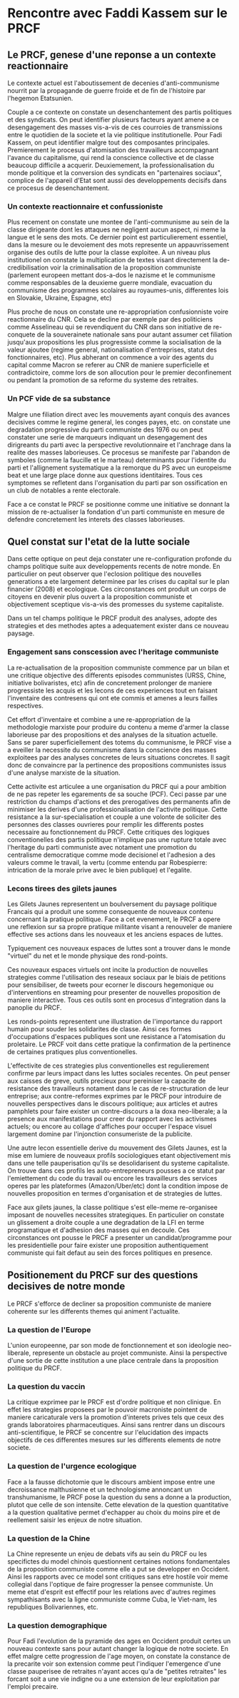 # Rencontre avec Faddi Kassem sur le PRCF

## Le PRCF, genese d'une reponse a un contexte reactionnaire
Le contexte actuel est l'aboutissement de decenies d'anti-communisme nourrit par la propagande de guerre froide et de fin de l'histoire par l'hegemon Etatsunien.

Couple a ce contexte on constate un desenchantement des partis politiques et des syndicats. On peut identifier plusieurs facteurs ayant amene a ce desengagement des masses vis-a-vis de ces courroies de transmissions entre le quotidien de la societe et la vie politique institutionelle. Pour Fadi Kassem, on peut identifier malgre tout des composantes principales. Premierement le procesus d'atomisation des travailleurs accompagnant l'avance du capitalisme, qui rend la conscience collective et de classe beaucoup difficile a acquerir. Deuxiemement, la professionalisation du monde politique et la conversion des syndicats en "partenaires sociaux", complice de l'appareil d'Etat sont aussi des developpements decisifs dans ce procesus de desenchantement. 

### Un contexte reactionnaire et confussioniste
Plus recement on constate une montee de l'anti-communisme au sein de la classe dirigeante dont les attaques ne negligent aucun aspect, ni meme la langue et le sens des mots. Ce dernier point est particulierement essentiel, dans la mesure ou le devoiement des mots represente un appauvrissement organise des outils de lutte pour la classe exploitee. A un niveau plus institutionel on constate la multiplication de textes visant directement la de-credibilisation voir la criminalisation de la proposition communiste (parlement europeen mettant dos-a-dos le nazisme et le communisme comme responsables de la deuxieme guerre mondiale, evacuation du communisme des programmes scolaires au royaumes-unis, differentes lois en Slovakie, Ukraine, Espagne, etc)

Plus proche de nous on constate une re-appropriation confusionniste voire reactionnaire du CNR. Cela se decline par exemple par des politiciens comme Asselineau qui se revendiquent du CNR dans son initiative de re-conquete de la souverainete nationale sans pour autant assumer cet filiation jusqu'aux propositions les plus progressiste comme la socialisation de la valeur ajoutee (regime general, nationalisation d'entreprises, statut des fonctionnaires, etc). Plus abherant on commence a voir des agents du capital comme Macron se referer au CNR de maniere superficielle et contradictoire, comme lors de son allocution pour le premier deconfinement ou pendant la promotion de sa reforme du systeme des retraites.

### Un PCF vide de sa substance
Malgre une filiation direct avec les mouvements ayant conquis des avances decisives comme le regime general, les conges payes, etc. on constate une degradation progressive du parti communiste des 1976 ou on peut constater une serie de marqueurs indiquant un desengagement des dirigreants du parti avec la perspective revolutionnaire et l'anchrage dans la realite des masses laborieuses. Ce procesus se manifeste par l'abandon de symboles (comme la faucille et le marteau) determinants pour l'identite du parti et l'allignement systematique a la remorque du PS avec un europeisme beat et une large place donne aux questions identitaires. Tous ces symptomes se refletent dans l'organisation du parti par son ossification en un club de notables a rente electorale.

Face a ce constat le PRCF se positionne comme une initiative se donnant la mission de re-actualiser la fondation d'un parti communiste en mesure de defendre concretement les interets des classes laborieuses.
## Quel constat sur l'etat de la lutte sociale
Dans cette optique on peut deja constater une re-configuration profonde du champs politique suite aux developpements recents de notre monde. En particulier on peut observer que l'eclosion politique des nouvelles generations a ete largement determinee par les crises du capital sur le plan financier (2008) et ecologique. Ces circonstances ont produit un corps de citoyens en devenir plus ouvert a la proposition communiste et objectivement sceptique vis-a-vis des promesses du systeme capitaliste.

Dans un tel champs politique le PRCF produit des analyses, adopte des strategies et des methodes aptes a adequatement exister dans ce nouveau paysage. 
### Engagement sans conscession avec l'heritage communiste

La re-actualisation de la proposition communiste commence par un bilan et une critique objective des differents episodes communistes (URSS, Chine, initiative bolivaristes, etc) afin de concretement prolonger de maniere progressiste les acquis et les lecons de ces experiences tout en faisant l'inventaire des contresens qui ont ete commis et amenes a leurs failles respectives.

Cet effort d'inventaire et combine a une re-appropriation de la methodologie marxiste pour produire du contenu a meme d'armer la classe laborieuse par des propositions et des analyses de la situation actuelle. Sans se parer superficiellement des totems du communisme, le PRCF vise a a eveiller la necessite du communisme dans la conscience des masses exploitees par des analyses concretes de leurs situations concretes. Il sagit donc de convaincre par la pertinence des propositions communistes issus d'une analyse marxiste de la situation.

Cette activite est articulee a une organisation du PRCF qui a pour ambition de ne pas repeter les egarements de sa souche (PCF). Ceci passe par une restriction du champs d'actions et des prerogatives des permanents afin de minimiser les derives d'une professionalisation de l'activite politique. Cette resistance a la sur-specialisation et couple a une volonte de soliciter des personnes des classes ouvrieres pour remplir les differents postes necessaire au fonctionnement du PRCF. Cette critiques des logiques conventionelles des partis politique n'implique pas une rupture totale avec l'heritage du parti communiste avec notament une promotion du centralisme democratique comme mode decisionel et l'adhesion a des valeurs comme le travail, la vertu (comme entendu par Robespierre: intrication de la morale prive avec le bien publique) et l'egalite.

### Lecons tirees des gilets jaunes
Les Gilets Jaunes representent un boulversement du paysage politique Francais qui a produit une somme consequente de nouveaux contenu concernant la pratique politique. Face a cet evenement, le PRCF a opere une reflexion sur sa propre pratique militante visant a renouveler de maniere effective ses actions dans les nouveaux et les anciens espaces de luttes.

Typiquement ces nouveaux espaces de luttes sont a trouver dans le monde "virtuel" du net et le monde physique des rond-points. 

Ces nouveaux espaces virtuels ont incite la production de nouvelles strategies comme l'utilisation des reseaux sociaux par le biais de petitions pour sensibiliser, de tweets pour ecorner le discours hegemonique ou d'interventions en streaming pour presenter de nouvelles proposition de maniere interactive. Tous ces outils sont en procesus d'integration dans la panoplie du PRCF.

Les ronds-points representent une illustration de l'importance du rapport humain pour souder les solidarites de classe. Ainsi ces formes d'occupations d'espaces publiques sont une resistance a l'atomisation du proletaire. Le PRCF voit dans cette pratique la confirmation de la pertinence de certaines pratiques plus conventionelles.

L'effectivite de ces strategies plus conventionelles est regulierement confirme par leurs impact dans les luttes sociales recentes. On peut penser aux caisses de greve, outils precieux pour pereiniser la capacite de resistance des travailleurs notament dans le cas de re-structuration de leur entreprise; aux contre-reformes exprimes par le PRCF pour introduire de nouvelles perspectives dans le discours politique; aux articles et autres pamphlets pour faire exister un contre-discours a la doxa neo-liberale; a la presence aux manifestations pour creer du rapport avec les activismes actuels; ou encore au collage d'affiches pour occuper l'espace visuel largement domine par l'injonction consumeriste de la publicite. 

Une autre lecon essentielle derive du mouvement des Gilets Jaunes, est la mise em lumiere de nouveaux profils sociologiques etant objectivement mis dans une telle pauperisation qu'ils se desolidarisent du systeme capitaliste. On trouve dans ces profils les auto-entrepreneurs pousses a ce statut par l'emiettement du code du travail ou encore les travailleurs des services operes par les plateformes (Amazon/Uber/etc) dont la condition impose de nouvelles proposition en termes d'organisation et de strategies de luttes.

Face aux gilets jaunes, la classe politique s'est elle-meme re-organisee imposant de nouvelles necessites strategiques. En particulier on constate un glissement a droite couple a une degradation de la LFI en terme programatique et d'adhesion des masses qui en decoule. Ces circonstances ont pousse le PRCF a presenter un candidat/programme pour les presidentielle pour faire exister une proposition authentiquement communiste qui fait defaut au sein des forces politiques en presence.

## Positionement du PRCF sur des questions decisives de notre monde
Le PRCF s'efforce de decliner sa proposition communiste de maniere coherente sur les differents themes qui animent l'actualite.
### La question de l'Europe
L'union europeenne, par son mode de fonctionnement et son ideologie neo-liberale, represente un obstacle au projet communiste. Ainsi la perspective d'une sortie de cette institution a une place centrale dans la proposition politique du PRCF.
### La question du vaccin
La critique exprimee par le PRCF est d'ordre politique et non clinique. En effet les strategies proposees par le pouvoir macroniste pointent de maniere caricaturale vers la promotion d'interets prives tels que ceux des grands laboratoires pharmaceutiques. Ainsi sans rentrer dans un discours anti-scientifique, le PRCF se concentre sur l'elucidation des impacts objectifs de ces differentes mesures sur les differents elements de notre societe. 
### La question de l'urgence ecologique
Face a la fausse dichotomie que le discours ambient impose entre une decroissance malthusienne et un technologisme annoncant un transhumanisme, le PRCF pose la question du sens a donne a la production, plutot que celle de son intensite. Cette elevation de la question quantitative a la question qualitative permet d'echapper au choix du moins pire et de reellement saisir les enjeux de notre situation.
### La question de la Chine
La Chine represente un enjeu de debats vifs au sein du PRCF ou les specifictes du model chinois questionnent certaines notions fondamentales de la proposition communiste comme elle a put se developper en Occident. Ainsi les rapports avec ce model sont critiques sans etre hostile voir meme collegial dans l'optique de faire progresser la pensee communiste. Un meme etat d'esprit est effectif pour les relations avec d'autres regimes sympathisants avec la ligne communiste comme Cuba, le Viet-nam, les republiques Bolivariennes, etc.
### La question demographique
Pour Fadi l'evolution de la pyramide des ages en Occident produit certes un nouveau contexte sans pour autant changer la logique de notre societe. En effet malgre cette progression de l'age moyen, on constate la constance de la precarite voir son extension comme peut l'indiquer l'emergence d'une classe pauperisee de retraites n'ayant acces qu'a de "petites retraites" les forcant soit a une vie indigne ou a une extension de leur exploitation par l'emploi precaire.